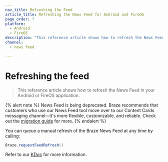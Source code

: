 ```yaml
---
nav_title: Refreshing the Feed
article_title: Refreshing the News Feed for Android and FireOS
page_order: 7
platform: 
  - Android
  - FireOS
description: "This reference article shows how to refresh the News Feed in your Android or FireOS application."
channel:
  - news feed

---
```


# Refreshing the feed

> This reference article shows how to refresh the News Feed in your Android or FireOS application.

{% alert note %}
News Feed is being deprecated. Braze recommends that customers who use our News Feed tool move over to our Content Cards messaging channel—it's more flexible, customizable, and reliable. Check out the [migration guide]({{site.baseurl}}/user_guide/message_building_by_channel/content_cards/migrating_from_news_feed/) for more.
{% endalert %}

You can queue a manual refresh of the Braze News Feed at any time by calling:

```java
Braze.requestFeedRefresh()
```

Refer to our [KDoc][16] for more information.


[16]: https://braze-inc.github.io/braze-android-sdk/kdoc/braze-android-sdk/com.braze/-i-braze/request-feed-refresh.html
